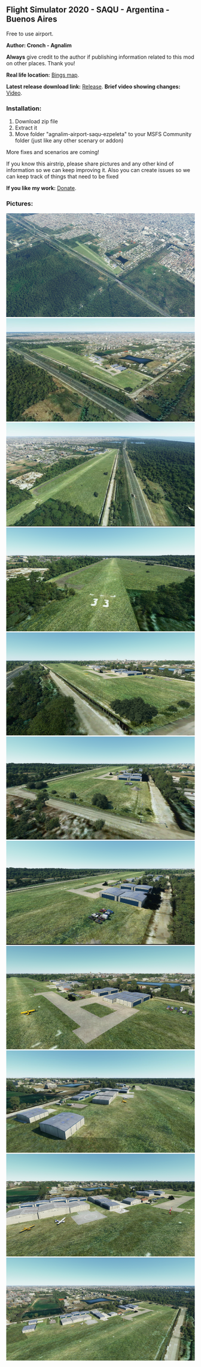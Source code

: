 ## Flight Simulator 2020 - SAQU - Argentina - Buenos Aires

Free to use airport.

**Author: Cronch - Agnalim**

**Always** give credit to the author if publishing information related to this mod on other places. Thank you!

**Real life location:** [Bings map](https://www.bing.com/maps?osid=a9a12c7f-25f0-4d94-af79-ad4791eb2d5a&cp=-34.745394~-58.205139&lvl=18&style=h&v=2&sV=2&form=S00027).

**Latest release download link:** [Release](https://github.com/Cronch/fs2020-saqu-scenary/releases/download/0.1.0/saqu-ezp-agnalim-0.1.0.zip). 
**Brief video showing changes:** [Video](https://www.youtube.com/watch?v=vgfBa01RB9M). 

### Installation:

1. Download zip file
2. Extract it
3. Move folder "agnalim-airport-saqu-ezpeleta" to your MSFS Community folder (just like any other scenary or addon)

More fixes and scenarios are coming!

If you know this airstrip, please share pictures and any other kind of information so we can keep improving it. Also you can create issues so we can keep track of things that need to be fixed

**If you like my work:** [Donate](https://paypal.me/GastonLeonardoG). 

### Pictures:
<img src="Annotation%202020-09-02%20111640.png" class="img-responsive" alt="">
<img src="Annotation%202020-09-02%20111740.png" class="img-responsive" alt="">
<img src="Annotation%202020-09-02%20111757.png" class="img-responsive" alt="">
<img src="Annotation%202020-09-02%20111809.png" class="img-responsive" alt="">
<img src="Annotation%202020-09-02%20111821.png" class="img-responsive" alt="">
<img src="Annotation%202020-09-02%20111833.png" class="img-responsive" alt="">
<img src="Annotation%202020-09-02%20111845.png" class="img-responsive" alt="">
<img src="Annotation%202020-09-02%20111858.png" class="img-responsive" alt="">
<img src="Annotation%202020-09-02%20111910.png" class="img-responsive" alt="">
<img src="Annotation%202020-09-02%20111921.png" class="img-responsive" alt="">
<img src="Annotation%202020-09-02%20111934.png" class="img-responsive" alt="">
